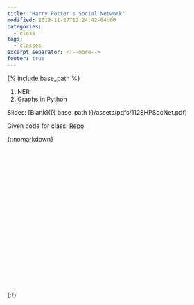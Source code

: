 ```yaml
---
title: "Harry Potter's Social Network"
modified: 2019-11-27T12:24:42-04:00
categories:
  - class
tags:
  - classes
excerpt_separator: <!--more-->
footer: true
---
```


{% include base_path %}

1. NER
1. Graphs in Python

<!--more-->

Slides: [Blank]({{ base_path }}/assets/pdfs/1128HPSocNet.pdf)

Given code for class: [Repo](https://github.students.cs.ubc.ca/cpsc203-2019w-t1/LecHP)

{::nomarkdown}
<object data="{{ base_path }}/assets/pdfs/1128HPSocNetann.pdf" width="500" height="500" type='application/pdf'/>
</object>


<!DOCTYPE html>
<meta charset="utf-8">
<style>

.links line {
  stroke: #999;
  stroke-opacity: 0.6;
}

.nodes circle {
  stroke: #fff;
  stroke-width: 1.5px;
}

text {
  font-family: sans-serif;
  font-size: 10px;
}

</style>
<svg width="960" height="600"></svg>
<script src="https://d3js.org/d3.v4.min.js"></script>
<script>

var svg = d3.select("svg"),
    width = +svg.attr("width"),
    height = +svg.attr("height");

var color = d3.scaleOrdinal(d3.schemeCategory20);

var simulation = d3.forceSimulation()
    .force("link", d3.forceLink().id(function(d) { return d.id; }).strength(0.25))
    .force("charge", d3.forceManyBody())
    .force("center", d3.forceCenter(width / 2, height / 2));

d3.json("{{ base_path}}/assets/graph.json", function(error, graph) {
  if (error) throw error;

  var link = svg.append("g")
      .attr("class", "links")
    .selectAll("line")
    .data(graph.links)
    .enter().append("line")
      .attr("stroke-width", function(d) { return Math.sqrt(d.weight); });

  var node = svg.append("g")
      .attr("class", "nodes")
    .selectAll("g")
    .data(graph.nodes)
    .enter().append("g")

  var circles = node.append("circle")
      .attr("r", 5)
      .attr("fill", function(d) { return color(1); })
      .call(d3.drag()
          .on("start", dragstarted)
          .on("drag", dragged)
          .on("end", dragended));

  var lables = node.append("text")
      .text(function(d) {
        return d.id;
      })
      .attr('x', 6)
      .attr('y', 3);

  node.append("title")
      .text(function(d) { return d.id; });

  simulation
      .nodes(graph.nodes)
      .on("tick", ticked);

  simulation.force("link")
      .links(graph.links);

  function ticked() {
    link
        .attr("x1", function(d) { return d.source.x; })
        .attr("y1", function(d) { return d.source.y; })
        .attr("x2", function(d) { return d.target.x; })
        .attr("y2", function(d) { return d.target.y; });

    node
        .attr("transform", function(d) {
          return "translate(" + d.x + "," + d.y + ")";
        })
  }
});

function dragstarted(d) {
  if (!d3.event.active) simulation.alphaTarget(0.3).restart();
  d.fx = d.x;
  d.fy = d.y;
}

function dragged(d) {
  d.fx = d3.event.x;
  d.fy = d3.event.y;
}

function dragended(d) {
  if (!d3.event.active) simulation.alphaTarget(0);
  d.fx = null;
  d.fy = null;
}

</script>

{:/}
